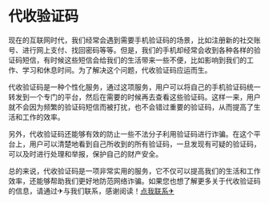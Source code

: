 # 代收验证码

现在的互联网时代，我们经常会遇到需要手机验证码的场景，比如注册新的社交账号、进行网上支付、找回密码等等。但是，我们的手机却经常会收到各种各样的验证码短信，有时候这些短信会给我们的生活带来一些不便，比如影响到我们的工作、学习和休息时间。为了解决这个问题，代收验证码应运而生。

代收验证码是一种个性化服务，通过这项服务，用户可以将自己的手机验证码统一转发到一个专门的平台，然后在需要的时候再去查看这些验证码。这样一来，用户就不会因为频繁的验证码短信而被打扰，也不会错过重要的验证码，从而提高了生活和工作的效率。

另外，代收验证码还能够有效的防止一些不法分子利用验证码进行诈骗。在这个平台上，用户可以清楚地看到自己所收到的所有验证码，一旦发现有可疑的验证码，可以及时进行处理和举报，保护自己的财产安全。

总的来说，代收验证码是一项非常实用的服务，它不仅可以提高我们的生活和工作效率，还能够帮助我们更好地防范网络诈骗。如果您也想了解更多关于代收验证码的信息，请通过✈与我们联系，感谢阅读！[点我联系✈](https://www.k02.cc)